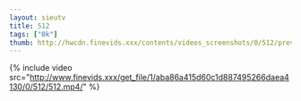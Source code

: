 ```yaml
--- 
layout: sieutv
title: 512
tags: ["0k"]
thumb: http://hwcdn.finevids.xxx/contents/videos_screenshots/0/512/preview.mp4.jpg
---
```

{% include video src="http://www.finevids.xxx/get_file/1/aba86a415d60c1d887495266daea4130/0/512/512.mp4/" %} 
